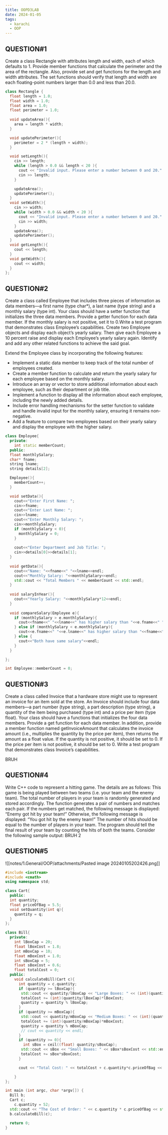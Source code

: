 ```yaml
---
title: OOPD3LAB
date: 2024-01-05
tags:
  - karachi
  - OOP
---
```

## QUESTION#1
Create a class Rectangle with attributes length and width, each of which defaults to 1. Provide member functions that
calculate the perimeter and the area of the rectangle. Also, provide set and get functions for the length and width
attributes. The set functions should verify that length and width are each floating-point numbers larger than 0.0 and less
than 20.0.

```cpp
class Rectangle {
  float length = 1.0;
  float width = 1.0;
  float area = 1.0;
  float perimeter = 1.0;
  
  void updateArea(){
    area = length * width;
  }

  void updatePerimeter(){
    perimeter = 2 * (length + width);
  }

  void setLength(){
    cin >> length;
    while (length > 0.0 && length < 20 ){
      cout << "Invalid input. Please enter a number between 0 and 20." << endl;
      cin >> length;
    }

    updateArea();
    updatePerimeter();
  }
  void setWidth(){
    cin >> width;
    while (width > 0.0 && width < 20 ){
      cout << "Invalid input. Please enter a number between 0 and 20." << endl;
      cin >> width;
    }
    updateArea();
    updatePerimeter();
  }
  void getLength(){
    cout << length;
  }
  void getWidth(){
    cout << width;
  }
};

```


## QUESTION#2
Create a class called Employee that includes three pieces of information as data members—a first name (type char*), a
last name (type string) and a monthly salary (type int). Your class should have a setter function that initializes the three
data members. Provide a getter function for each data member. If the monthly salary is not positive, set it to 0.Write a
test program that demonstrates class Employee’s capabilities. Create two Employee objects and display each object’s
yearly salary. Then give each Employee a 10 percent raise and display each Employee’s yearly salary again. Identify and
add any other related functions to achieve the said goal.

Extend the Employee class by incorporating the following features:

- Implement a static data member to keep track of the total number of employees created.
- Create a member function to calculate and return the yearly salary for each employee based on the monthly salary.
- Introduce an array or vector to store additional information about each employee, such as their department or job title.
- Implement a function to display all the information about each employee, including the newly added details.
- Include error handling mechanisms for the setter function to validate and handle invalid input for the monthly salary, ensuring it remains non-negative.
- Add a feature to compare two employees based on their yearly salary and display the employee with the higher salary.

```cpp
class Employee{
  private:
    int static memberCount;
  public:
  float monthlySalary;
  char* fname;
  string lname;
  string details[2];

  Employee(){
    memberCount++;
  }

  void setData(){
    cout<<"Enter First Name: ";
    cin>>fname;
    cout<<"Enter Last Name: ";
    cin>>lname;
    cout<<"Enter Monthly Salary: ";
    cin>>monthlySalary;
    if (monthlySalary < 0){
      monthlySalary = 0;
    }
    
    cout<<"Enter Department and Job Title: ";
    cin>>details[0]>>details[1];
  }
  
  void getData(){
    cout<<"Name: "<<fname<<" "<<lname<<endl;
    cout<<"Monthly Salary: "<<monthlySalary<<endl;
    std::cout << "Total Members " << memberCount << std::endl;
  }
  
  void salaryInYear(){
    cout<<"Yearly Salary: "<<monthlySalary*12<<endl;
  }
  
  void compareSalary(Employee e){
    if (monthlySalary > e.monthlySalary){
      cout<<fname<<" "<<lname<<" has higher salary than "<<e.fname<<" "<<e.lname<<endl;
    } else if (monthlySalary < e.monthlySalary){
      cout<<e.fname<<" "<<e.lname<<" has higher salary than "<<fname<<" "<<lname<<endl;
    } else {
      cout<<"Both have same salary"<<endl;
    }
  }

};

int Employee::memberCount = 0;

```

## QUESTION#3
Create a class called Invoice that a hardware store might use to represent an invoice for an item sold at the store. An
Invoice should include four data members—a part number (type string), a part description (type string), a quantity of the
item being purchased (type int) and a price per item (type float). Your class should have a functions that initializes the four
data members. Provide a get function for each data member. In addition, provide a member function named
getInvoiceAmount that calculates the invoice amount (i.e., multiplies the quantity by the price per item), then returns the
amount as a float value. If the quantity is not positive, it should be set to 0. If the price per item is not positive, it should
be set to 0. Write a test program that demonstrates class Invoice’s capabilities.


BRUH 

## QUESTION#4
Write C++ code to represent a hitting game. The details are as follows:
This game is being played between two teams (i.e. your team and the enemy team).
The total number of players in your team is randomly generated and stored accordingly.
The function generates a pair of numbers and matches each pair. If the numbers get matched, the following message is
displayed:
“Enemy got hit by your team!”
Otherwise, the following message is displayed:
“You got hit by the enemy team!”
The number of hits should be equal to the number of players in your team.
The program should tell the final result of your team by counting the hits of both the teams.
Consider the following sample output:
BRUH 2

## QUESTION#5
![[notes/1.General/OOP/attachments/Pasted image 20240105202426.png]]

```cpp
#include <iostream>
#include <cmath>
using namespace std;

class Cart{
  public:
  int quantity;
  float priceOfBag = 5.5;
  void setQuantity(int q){
    quantity = q;
  }
};

class Bill{
  private:
    int lBoxCap = 20;
    float lBoxCost = 1.8;
    int mBoxCap = 10;
    float mBoxCost = 1.0;
    int sBoxCap = 5;
    float sBoxCost = 0.6;
    float totalCost = 0;
  public:
    void calculateBill(Cart c){
      int quantity = c.quantity;
      if (quantity >= lBoxCap){
       std::cout << quantity/lBoxCap << "Large Boxes: " << (int)(quantity/lBoxCap)*lBoxCost << std::endl;
       totalCost += (int)(quantity/lBoxCap)*lBoxCost;
       quantity = quantity % lBoxCap;
      }
      if (quantity >= mBoxCap){
       std::cout << quantity/mBoxCap << "Medium Boxes: " << (int)(quantity/mBoxCap)*mBoxCost << std::endl;
       totalCost += (int)(quantity/mBoxCap)*mBoxCost;
       quantity = quantity % mBoxCap;
       // cout << quantity << endl;
      }
      if (quantity >= 0){
        int sBox = ceil((float) quantity/sBoxCap);
       std::cout << sBox << "Small Boxes: " << sBox*sBoxCost << std::endl;
       totalCost += sBox*sBoxCost;
      }

      cout << "Total Cost: " << totalCost + c.quantity*c.priceOfBag << endl;

    }
};

int main (int argc, char *argv[]) {
  Bill b;
  Cart c;
    c.quantity = 52;
  std::cout << "The Cost of Order: " << c.quantity * c.priceOfBag << std::endl;
  b.calculateBill(c);

  return 0;
}

```